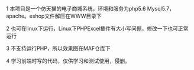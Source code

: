 1 本项目是一个仿天猫的电子商城系统，环境和服务为php5.6 Mysql5.7，apache。eshop文件解压在WWW目录下

2 也可在linux下运行，Linux下PHPExcel插件有大小写问题，修改一下也可正常运行

3 不支持运行PHP，所以效果图在MAF仓库下

4 学习前端时写的代码，仅供学习和测试使用，侵删。
